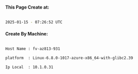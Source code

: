 
   
#### This Page Create at:

```bash

2025-01-15 - 07:26:52 UTC

```

#### Create By Machine:

```bash

Host Name : fv-az813-931

platform  : Linux-6.8.0-1017-azure-x86_64-with-glibc2.39

Ip Local  : 10.1.0.31

```

